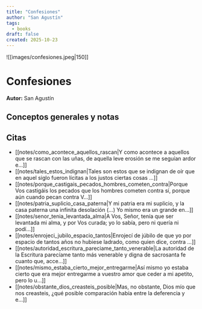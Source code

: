 ```yaml
---
title: "Confesiones"
author: "San Agustín"
tags:
  - books
draft: false
created: 2025-10-23
---
```


![[images/confesiones.jpeg|150]]

# Confesiones

**Autor:** San Agustín


## Conceptos generales y notas



## Citas
- [[notes/como_acontece_aquellos_rascan|Y como acontece a aquellos que se rascan con las uñas, de aquella leve erosión se me seguían ardor e...]]
- [[notes/tales_estos_indignan|Tales son estos que se indignan de oír que en aquel siglo fueron lícitas a los justos ciertas cosas ...]]
- [[notes/porque_castigais_pecados_hombres_cometen_contra|Porque Vos castigáis los pecados que los hombres cometen contra sí, porque aún cuando pecan contra V...]]
- [[notes/patria_suplicio_casa_paterna|Y mi patria era mi suplicio, y la casa paterna una infinita desolación (…) Yo mismo era un grande en...]]
- [[notes/senor_tenia_levantada_alma|A Vos, Señor, tenía que ser levantada mi alma, y por Vos curada; yo lo sabía, pero ni quería ni podí...]]
- [[notes/enrojeci_jubilo_espacio_tantos|Enrojecí de júbilo de que yo por espacio de tantos años no hubiese ladrado, como quien dice, contra ...]]
- [[notes/autoridad_escritura_pareciame_tanto_venerable|La autoridad de la Escritura parecíame tanto más venerable y digna de sacrosanta fe cuanto que, acce...]]
- [[notes/mismo_estaba_cierto_mejor_entregarme|Así mismo yo estaba cierto que era mejor entregarme a vuestro amor que ceder a mi apetito, pero lo u...]]
- [[notes/obstante_dios_creasteis_posible|Mas, no obstante, Dios mío que nos creasteis, ¿qué posible comparación había entre la deferencia y e...]]

